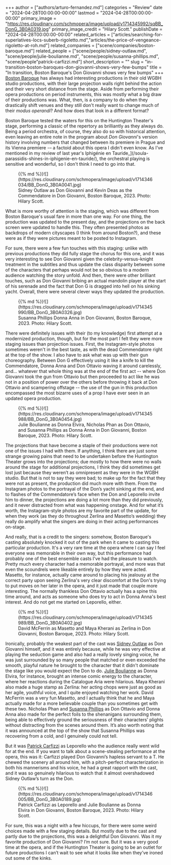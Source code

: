 +++
author = ["authors/arturo-fernandez.md"]
categories = "Review"
date = "2024-04-28T00:00:00-00:00"
lastmod = "2024-04-28T00:00:00-00:00"
primary_image = "https://res.cloudinary.com/schmopera/image/upload/v1714345992/sqBB_DonG_3B0A0319.jpg"
primary_image_credit = "Hilary Scott."
publishDate = "2024-04-28T00:00:00-00:00"
related_articles = ["articles/searching-for-superlatives-locs-suberb-rigoletto.md","articles/the-price-of-vengeance-rigoletto-at-roh.md"]
related_companies = ["scene/companies/boston-baroque.md"]
related_people = ["scene/people/sidney-outlaw.md", "scene/people/julie-boulianne.md", "scene/people/susanna-phillips.md", "scene/people"patrick-carfizzi.md"]
short_description = ""
slug = "in-transition-boston-baroques-don-giovanni-shows-very-few-bumps"
title = "In transition, Boston Baroque's Don Giovanni shows very few bumps"
+++
[Boston Baroque](/scene/people/boston-baroque/) has always had interesting productions in their old WGBH studio productions, with their large projection walls right behind the action and their very short distance from the stage. Aside from performing their opera productions on period instruments, this was mostly what a big draw of their productions was. What, then, is a company to do when they drastically shift venues and they still don't really want to change much of their _modus operandi_? And how does that look in a different format?

Boston Baroque tested the waters for this on the Huntington Theater's stage, performing a classic of the repertory as brilliantly as they always do. Being a period orchestra, of course, they also do so with historical attention, even leaving an entire note in the program about _Don Giovanni_'s version history involving numbers that changed between its premiere in Prague and its Vienna premiere -– a factoid about this opera I didn't even know. As I've mentioned in my review of last year's Iphigénie en Tauride_](/soula-parassidis-shines-in-iphigenie-en-tauride/), the orchestral playing is sensitive and wonderful, so I don't think I need to go into that.

<figure data-type="image">{{% md %}}![](https://res.cloudinary.com/schmopera/image/upload/v1714346034/BB_DonG_3B0A0041.jpg)
<figcaption>Sidney Outlaw as Don Giovanni and Kevin Deas as the Commendatore in Don Giovanni, Boston Baroque, 2023. Photo: Hilary Scott.</figcaption>
</figure>

What is more worthy of attention is the staging, which was different from Boston Baroque's usual fare in more than one way. For one thing, the production was updated to the present day, and the projections on the back screen were updated to handle this. They often presented photos as backdrops of modern cityscapes (I think from around Boston?), and these were as if they were pictures meant to be posted to Instagram.

For sure, there were a few fun touches with this staging: unlike with previous productions they did fully stage the chorus for this one, and it was very interesting to see Don Giovanni given the celebrity-versus-knight treatment in the subtitles and thus update the class disparity between some of the characters that perhaps would not be so obvious to a modern audience watching the story unfold. And then, there were other brilliant touches, such as Don Giovanni bribing an actual mandolin player at the start of his serenade and the fact that Don G is dragged into hell on his sinking yacht. Overall, there were several clever ways they updated the production.

<figure data-type="image">{{% md %}}![](https://res.cloudinary.com/schmopera/image/upload/v1714345990/BB_DonG_3B0A0326.jpg)
<figcaption>Susanna Phillips Donna Anna in Don Giovanni, Boston Baroque, 2023. Photo: Hilary Scott.</figcaption>
</figure>

There were definitely issues with their (to my knowledge) first attempt at a modernized production, though, but for the most part I felt they were more staging issues than projection issues. First, the Instagram-style photos sometimes weren't in the best taste, as with the dead Commendatore right at the top of the show. I also have to ask what was up with their gun choreography. Between Don G effectively using it like a knife to kill the Commendatore, Donna Anna and Don Ottavio waving it around carelessly, and… whatever that whole thing was at the end of the first act -- where Don Giovanni took the gun from Ottavio but then proceeded to act like he was not in a position of power over the others before throwing it back at Don Ottavio and scampering offstage -- the use of the gun in this production encompassed the most bizarre uses of a prop I have ever seen in an updated opera production.

<figure data-type="image">{{% md %}}![](https://res.cloudinary.com/schmopera/image/upload/v1714345988/BB_DonG_3B0A0454.jpg)
<figcaption>Julie Boulianne as Donna Elvira, Nicholas Phan as Don Ottavio, and Susanna Phillips as Donna Anna in Don Giovanni, Boston Baroque, 2023. Photo: Hilary Scott.</figcaption>
</figure>

The projections that have become a staple of their productions were not one of the issues I had with them. If anything, I think there are just some strange growing pains that need to be undertaken before the Huntington Theater grows into the projections; due mostly to how there were no walls around the stage for additional projections, I think they did sometimes get lost just because they weren’t as omnipresent as they were in the WGBH studio. But that is not to say they were bad; to make up for the fact that they were not as present, the production did much more with them. From the Instagram photos to the portrayal of the Don’s yacht sinking at the end, and to flashes of the Commendatore’s face when the Don and Leporello invite him to dinner, the projections are doing a lot more than they did previously, and it never distracted from what was happening onstage. And for what it’s worth, the Instagram-style photos are my favorite part of the update, for when they work (as they do throughout Zerlina and Masetto’s wedding) they really do amplify what the singers are doing in their acting performances on-stage.

And really, that is a credit to the singers: somehow, Boston Baroque's casting absolutely knocked it out of the park when it came to casting this particular production. It's a very rare time at the opera where I can say I feel everyone was memorable in their own way, but this performance had probably one of the best ensemble casts I've had the pleasure to watch. Pretty much every character had a memorable portrayal, and more was that even the scoundrels were likeable entirely by how they were acted. Masetto, for instance, actually came around to placing his jealousy at the correct party upon seeing Zerlina's very clear discomfort at the Don's trying to put moves on her later in the opera, and it just made that couple more interesting. The normally thankless Don Ottavio actually has a spine this time around, and acts as someone who does try to act in Donna Anna's best interest. And do not get me started on Leporello, either.

<figure data-type="image">{{% md %}}![](https://res.cloudinary.com/schmopera/image/upload/v1714345989/BB_DonG_3B0A0402.jpg)
<figcaption>David McFerrin as Masetto and Maya Kherani as Zerlina in Don Giovanni, Boston Baroque, 2023. Photo: Hilary Scott.</figcaption>
</figure>

Ironically, probably the weakest part of the cast was [Sidney Outlaw](/scene/people/sidney-outlaw/) as Don Giovanni himself, and it was entirely because, while he was very effective at playing the seduction game and also had a really lovely singing voice, he was just surrounded by so many people that matched or even exceeded the smooth, playful nature he brought to the character that it didn't dominate the stage like you would expect the Don to do. [Julie Boulianne](/scene/people/julie-boulianne/) as Donna Elvira, for instance, brought an intense comic energy to the character, where her reactions during the Catalogue Aria were hilarious. Maya Kherani also made a huge stamp as Zerlina: her acting chops were just as good as her agile, youthful voice, and I quite enjoyed watching her work. David McFerrin was a very fun Masetto, and I actually think that he and Maya actually made for a more believable couple than you sometimes get with these two. Nicholas Phan and [Susanna Phillips](/scene/people/susanna-phillips/) as Don Ottavio and Donna Anna also made for the perfect foils to the shenanigans surrounding them, being able to effectively ground the seriousness of their characters’ plights without distracting from the scenes around them. It’s also worth noting that it was announced at the top of the show that Susanna Phillips was recovering from a cold, and I genuinely could not tell. 

But it was [Patrick Carfizzi](/scene/people/patrick-carfizzi/) as Leporello who the audience really went wild for at the end. If you want to talk about a scene-stealing performance at the opera, this was it: Carfizzi played Don Giovanni’s hapless servant to a T. He chewed the scenery all around him, with a pitch-perfect characterization in both his mannerisms and his voice, he had a great rapport with the cast, and it was so genuinely hilarious to watch that it almost overshadowed Sidney Outlaw’s turn as the Don.

<figure data-type="image">{{% md %}}![](https://res.cloudinary.com/schmopera/image/upload/v1714346005/BB_DonG_3B0A0189.jpg)
<figcaption>Patrick Carfizzi as Leporello and Julie Boulianne as Donna Elvira in Don Giovanni, Boston Baroque, 2023. Photo: Hilary Scott.</figcaption>
</figure>

For sure, this was a night with a few hiccups, for there were some weird choices made with a few staging details. But mostly due to the cast and partly due to the projections, this was a delightful Don Giovanni. Was it my favorite production of Don Giovanni? I’m not sure. But it was a very good time at the opera, and if the Huntington Theater is going to be an outlet for future productions I can’t wait to see what it looks like when they’ve ironed out some of the kinks.